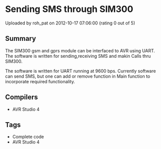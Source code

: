 # Sending SMS through SIM300

Uploaded by roh_pat on 2012-10-17 07:06:00 (rating 0 out of 5)

## Summary

The SIM300 gsm and gprs module can be interfaced to AVR using UART. The software is written for sending,receiving SMS and makin Calls thru SIM300.  

The software is written for UART running at 9600 bps. Currently software can send SMS, but one can add or remove function in Main function to incorporate required functionality.

## Compilers

- AVR Studio 4

## Tags

- Complete code
- AVR Studio 4
